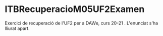# ITBRecuperacioM05UF2Examen

Exercici de recuperació de l'UF2 per a DAWe, curs 20-21 . L'enunciat s'ha lliurat apart.